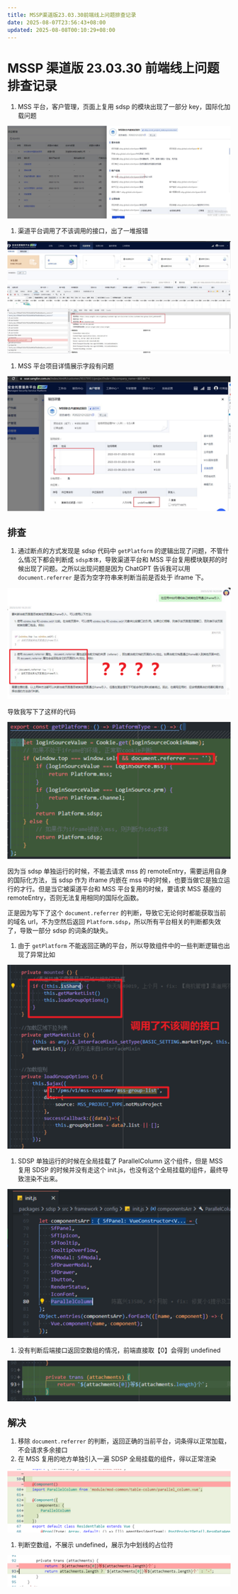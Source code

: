 ```yaml
---
title: MSSP渠道版23.03.30前端线上问题排查记录
date: 2025-08-07T23:56:43+08:00
updated: 2025-08-08T00:10:29+08:00
---
```


# MSSP 渠道版 23.03.30 前端线上问题排查记录

1. MSS 平台，客户管理，页面上复用 sdsp 的模块出现了一部分 key，国际化加载问题

![](./img/ISe4bqGaRooF57xZ57zc4VvKnBc.png)

1. 渠道平台调用了不该调用的接口，出了一堆报错

![](./img/Va91b9NzIoTCDyx63vfcp0qnn4b.png)

1. MSS 平台项目详情展示字段有问题

![](./img/DIQ3bQtsMok4vVxIRaIcHqVzndh.png)

## 排查

1. 通过断点的方式发现是 sdsp 代码中 `getPlatform` 的逻辑出现了问题，不管什么情况下都会判断成 `sdsp本体`，导致渠道平台和 MSS 平台复用模块联邦的时候出现了问题。之所以出现问题是因为 ChatGPT 告诉我可以用 `document.referrer` 是否为空字符串来判断当前是否处于 iframe 下。

![](./img/BBPjbhuu8ot1LYxSNvjcpcPnnId.png)

导致我写下了这样的代码

![](./img/TuEJbec0CoQ5Ixx19LXc8gIAntf.png)

因为当 sdsp 单独运行的时候，不能去请求 mss 的 remoteEntry，需要运用自身的国际化方法，当 sdsp 作为 iframe 内嵌在 mss 中的时候，也要当做它是独立运行的才行。但是当它被渠道平台和 MSS 平台复用的时候，要请求 MSS 基座的 remoteEntry，否则无法复用相同的国际化函数。

正是因为写下了这个 `document.referrer` 的判断，导致它无论何时都能获取当前的域名 url，不为空然后返回 `Platform.sdsp`，所以所有平台相关的判断都失效了，导致一部分 sdsp 的词条的缺失。

1. 由于 `getPlatform` 不能返回正确的平台，所以导致组件中的一些判断逻辑也出现了异常比如

![](./img/RSTlbPwgbogBwwxnnbrc33DanXh.png)

1. SDSP 单独运行的时候在全局挂载了 ParallelColumn 这个组件，但是 MSS 复用 SDSP 的时候并没有走这个 init.js，也没有这个全局挂载的组件，最终导致渲染不出来。

![](./img/ZvGmbgXdzoheHZxPoprcujgOnEf.png)

1. 没有判断后端接口返回空数组的情况，前端直接取【0】会得到 undefined

![](./img/ItZBb6JEaoJOthxBq2mcA21unOc.png)

## 解决

1. 移除 `document.referrer` 的判断，返回正确的当前平台，词条得以正常加载，不会请求多余接口
2. 在 MSS 复用的地方单独引入一遍 SDSP 全局挂载的组件，得以正常渲染

![](./img/JHAebCCdboy6l6xcmkKc0w4cnlh.png)

1. 判断空数组，不展示 undefined，展示为中划线的占位符

![](./img/P0HxbSZYwoHMoUxlGJScL8txnBA.png)
